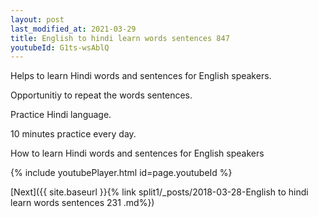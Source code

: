 ```yaml
---
layout: post
last_modified_at: 2021-03-29
title: English to hindi learn words sentences 847 
youtubeId: G1ts-wsAblQ
---
```

 
 
Helps to learn Hindi words and sentences for English speakers.

Opportunitiy to repeat the words sentences. 

Practice Hindi language. 
 
10 minutes practice every day. 
 
How to learn Hindi words and sentences for English speakers 
 
{% include youtubePlayer.html id=page.youtubeId %}
 
 
[Next]({{ site.baseurl }}{% link  split1/_posts/2018-03-28-English to hindi learn words sentences 231 .md%})
 
